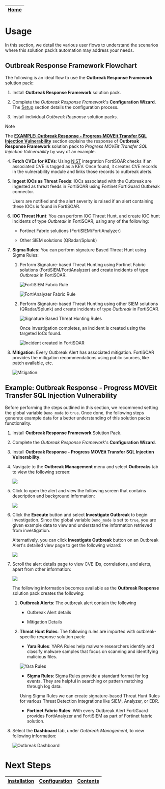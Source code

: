 | [Home](../README.md) |
|----------------------|

# Usage

In this section, we detail the various user flows to understand the scenarios where this solution pack’s automation may address your needs.

## Outbreak Response Framework Flowchart 
 
The following is an ideal flow to use the **Outbreak Response Framework** solution pack:

1. Install **Outbreak Response Framework** solution pack.

2. Complete the *Outbreak Response Framework*'s **Configuration Wizard**. The [Setup](./setup.md#setup-outbreak-response-framework-on-fortisoar) section details the configuration process.

3. Install individual *Outbreak Response* solution packs.
    
>[!Note]
>The [**EXAMPLE: Outbreak Response - Progress MOVEit Transfer SQL Injection Vulnerability**](#example-outbreak-response---progress-moveit-transfer-sql-injection-vulnerability) section explains the response of **Outbreak Response Framework** solution pack to *Progress MOVEit Transfer SQL Injection Vulnerability* by way of an example.

4. **Fetch CVEs for KEVs**: Using [NIST](https://docs.fortinet.com/fortisoar/connectors/nist-nvd) integration FortiSOAR checks if an associated CVE is tagged as a KEV. Once found, it creates CVE records in the vulnerability module and links those records to outbreak alerts.

5. **Ingest IOCs as Threat Feeds**: IOCs associated with the Outbreak are ingested as threat feeds in FortiSOAR using Fortinet FortiGuard Outbreak connector.

    Users are notified and the alert severity is raised if an alert containing these IOCs is found in FortiSOAR.

6. **IOC Threat Hunt**: You can perform IOC Threat Hunt, and create IOC hunt incidents of type *Outbreak* in FortiSOAR, using any of the following:

    - Fortinet Fabric solutions (FortiSIEM/FortiAnalyzer)

    - Other SIEM solutions (QRadar/Splunk)

7. **Sigma Rules**: You can perform signature Based Threat Hunt using Sigma Rules:

    1. Perform Signature-based Threat Hunting using Fortinet Fabric solutions (FortiSIEM/FortiAnalyzer) and create incidents of type *Outbreak* in FortiSOAR.

        ![FortiSIEM Fabric Rule](./res/fsm_fortinet_fabric.png)

        ![FortiAnalyzer Fabric Rule](./res/faz_fortinet_fabric.png)

    2. Perform Signature-based Threat Hunting using other SIEM solutions (QRadar/Splunk) and create incidents of type *Outbreak* in FortiSOAR.

        ![Signature Based Threat Hunting Rules](./res/sigma_rule.png)

        Once investigation completes, an incident is created using the targeted IoCs found.

        ![Incident created in FortiSOAR](./res/created_incident_fsr.png)

8. **Mitigation**: Every Outbreak Alert has associated mitigation. FortiSOAR provides the mitigation recommendations using public sources, like patch available, etc.

    ![Mitigation](./res/mitigation.png)

## Example: Outbreak Response - Progress MOVEit Transfer SQL Injection Vulnerability

Before performing the steps outlined in this section, we recommend setting the global variable `Demo_mode` to `true`. Once done, the following steps generate example data for a better understanding of this solution packs functionality.

1. Install **Outbreak Response Framework** Solution Pack.

2. Complete the *Outbreak Response Framework*'s **Configuration Wizard**.

3. Install **Outbreak Response - Progress MOVEit Transfer SQL Injection Vulnerability**.

4. Navigate to the **Outbreak Management** menu and select **Outbreaks** tab to view the following screen:

    ![](./res/outbreak-alerts-moveit.png)

6. Click to open the alert and view the following screen that contains description and background information:

    ![](./res/outbreak-alerts-moveit-details.png)

7. Click the **Execute** button and select **Investigate Outbreak** to begin investigation. Since the global variable `Demo_mode` is set to `true`, you are given example data to view and understand the information retrieved from investigation.

    Alternatively, you can click **Investigate Outbreak** button on an Outbreak Alert's detailed view page to get the following wizard:

    ![](./res/pb-as-button.gif)

8. Scroll the alert details page to view CVE IDs, correlations, and alerts, apart from other information:

    ![](./res/outbreak-alerts-moveit-more-details.png)

    The following information becomes available as the **Outbreak Response** solution pack creates the following:

    1. **Outbreak Alerts**: The outbreak alert contain the following

        - Outbreak Alert details

        - Mitigation Details

    2. **Threat Hunt Rules**: The following rules are imported with outbreak-specific response solution pack:

        - **Yara Rules**: YARA Rules help malware researchers identify and classify malware samples that focus on scanning and identifying malicious files.

        ![Yara Rules](./res/yara_rule.png)

        - **Sigma Rules**: Sigma Rules provide a standard format for log events. They are helpful in searching or pattern matching through log data.
        
        Using Sigma Rules we can create signature-based Threat Hunt Rules for various Threat Detection Integrations like SIEM, Analyzer, or EDR.
        
        - **Fortinet Fabric Rules**: With every Outbreak Alert FortiGuard provides FortiAnalyzer and FortiSIEM as part of Fortinet fabric solution.

9. Select the **Dashboard** tab, under *Outbreak Management*, to view following information:

    ![Outbreak Dashboard](./res/dashboard-outbreak-response-overview.png)

# Next Steps

| [Installation](./setup.md#installation) | [Configuration](./setup.md#configuration) | [Contents](./contents.md) |
|-----------------------------------------|-------------------------------------------|---------------------------|